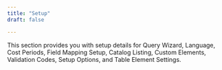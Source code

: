 ```yaml
---
title: "Setup"
draft: false

---
```

This section provides you with setup details for Query Wizard, Language, Cost Periods, Field Mapping Setup, Catalog Listing, Custom Elements, Validation Codes, Setup Options, and Table Element Settings.